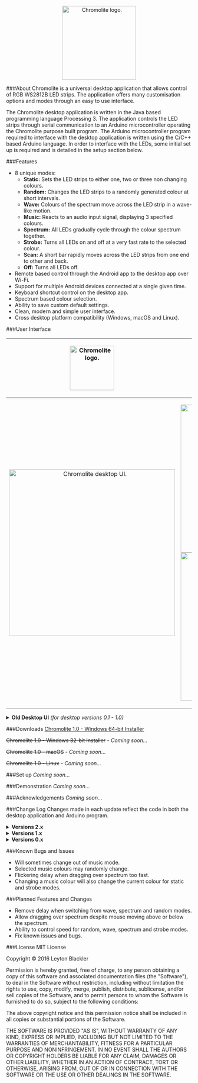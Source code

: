 <p align="center"><img src="https://github.com/leytonblackler/Chromolite/blob/master/README%20Images/chromolite_regular_logo.png" height="200"alt="Chromolite logo."></p>
###About
Chromolite is a universal desktop application that allows control of RGB WS2812B LED strips. The application offers many customisation options and modes through an easy to use interface.

The Chromolite desktop application is written in the Java based programming language Processing 3. The application controls the LED strips through serial communication to an Arduino microcontroller operating the Chromolite purpose built program. The Arduino microcontroller program required to interface with the desktop application is written using the C/C++ based Arduino language. In order to interface with the LEDs, some initial set up is required and is detailed in the setup section below.

###Features
* 8 unique modes:
  * <b>Static:</b> Sets the LED strips to either one, two or three non changing colours.
  * <b>Random:</b> Changes the LED strips to a randomly generated colour at short intervals.
  * <b>Wave:</b> Colours of the spectrum move across the LED strip in a wave-like motion.
  * <b>Music:</b> Reacts to an audio input signal, displaying 3 specified colours.
  * <b>Spectrum:</b> All LEDs gradually cycle through the colour spectrum together.
  * <b>Strobe:</b> Turns all LEDs on and off at a very fast rate to the selected colour.
  * <b>Scan:</b> A short bar rapidly moves across the LED strips from one end to other and back.
  * <b>Off:</b> Turns all LEDs off.
* Remote based control through the Android app to the desktop app over Wi-Fi.
* Support for multiple Android devices connected at a single given time.
* Keyboard shortcut control on the desktop app.
* Spectrum based colour selection.
* Ability to save custom default settings.
* Clean, modern and simple user interface.
* Cross desktop platform compatibility (Windows, macOS and Linux).

###User Interface
<center>

|<p align="center"><img src="https://github.com/leytonblackler/Chromolite/blob/master/README%20Images/chromolite_regular_logo.png" height="120" alt="Chromolite logo."></p>|<p align="center"><img src="https://github.com/leytonblackler/Chromolite/blob/master/README%20Images/chromolite_android_logo.png" height="120" alt="Chromolite Android logo."></p>|
|:-------------:|:-------------:|
|<p align="center"><img src="https://github.com/leytonblackler/Chromolite/blob/master/README%20Images/chromolite_desktop_ui.png" height="450" alt="Chromolite desktop UI."></p>|<p align="center"><img src="https://github.com/leytonblackler/Chromolite/blob/master/README%20Images/chromolite_android_connect_ui.png" height="400" alt="Chromolite Android UI.">   <img src="https://github.com/leytonblackler/Chromolite/blob/master/README%20Images/chromolite_android_main_ui.png" height="400" alt="Chromolite Android UI."></p>|

</center>

<details> 
  <summary><b>Old Desktop UI</b> <i>(for desktop versions 0.1 - 1.0)</i></summary>
  <p align="center"><img src="https://github.com/leytonblackler/Chromolite/blob/master/README%20Images/old_desktop_ui.png" height="500" alt="Old Chromolite desktop UI."></p>
</details>

###Downloads
[Chromolite 1.0 - Windows 64-bit Installer](https://drive.google.com/uc?export=download&confirm=c__-&id=0B8TU7kUyeVimMVc3UkNJRDVicm8)

<strike>Chromolite 1.0 - Windows 32-bit Installer</strike><i> - Coming soon...</i>

<strike>Chromolite 1.0 - macOS</strike><i> - Coming soon...</i>

<strike>Chromolite 1.0 - Linux</strike><i> - Coming soon...</i>

###Set up
<i>Coming soon...</i>

###Demonstration
<i>Coming soon...</i>

###Acknowledgements
<i>Coming soon...</i>

###Change Log
Changes made in each update reflect the code in both the desktop application and Arduino program.

<details> 
  <summary><b>Versions 2.x</b> <i></i></summary>

<details> 
  <summary><b><i>Version 2.0</i></b> <i>(Latest)</i></summary>
  * //
</details>

</details>

<details> 
  <summary><b>Versions 1.x</b> <i></i></summary>

<details> 
  <summary><b><i>Version 1.0</i></b> <i>(Latest)</i></summary>
  * Implemented keyboard shortcut/control functionality.
  * Fixed many bugs and errors.
  * Minor usability and UI tweaks.
</details>

</details>

<details> 
  <summary><b>Versions 0.x</b> <i></i></summary>

<details> 
  <summary><b><i>&nbsp;&nbsp;&nbsp;&nbsp;Version 0.9</i></b></summary>
  * Added music mode colour customisation.
</details>

<details> 
  <summary><b><i>&nbsp;&nbsp;&nbsp;&nbsp;Version 0.8</i></b></summary>
  * Added music mode.
</details>

<details> 
  <summary><b><i>&nbsp;&nbsp;&nbsp;&nbsp;Version 0.7</i></b></summary>
  * Additionally implemented dragging over spectrum for selection instead of exclusively upon press.
  * Added circle indicator over spectrum to display which colour is selected.
</details>

<details> 
  <summary><b><i>&nbsp;&nbsp;&nbsp;&nbsp;Version 0.6</i></b></summary>
  * Added spectrum mode.
  * Added strobe mode.
</details>

<details> 
  <summary><b><i>&nbsp;&nbsp;&nbsp;&nbsp;Version 0.5</i></b></summary>
  * Converted previously white user interface into a dark theme.
  * Refined layout of buttons and added mouse over colour change/ button selection colour change.
</details>

<details> 
  <summary><b><i>&nbsp;&nbsp;&nbsp;&nbsp;Version 0.4</i></b></summary>
  * Added toggle for the controller LED.
  * Added exit button.
</details>

<details> 
  <summary><b><i>&nbsp;&nbsp;&nbsp;&nbsp;Version 0.3</i></b></summary>
  * Added wave mode.
</details>

<details> 
  <summary><b><i>&nbsp;&nbsp;&nbsp;&nbsp;Version 0.2</i></b></summary>
  * Created button layout to change between modes.
  * Added random mode.
</details>

<details> 
  <summary><b><i>&nbsp;&nbsp;&nbsp;&nbsp;Version 0.1</i></b></summary>
  * Base desktop application structure complete.
  * Base Arduino program structure complete.
  * Static colour selection mode.
</details>

</details>

###Known Bugs and Issues
* Will sometimes change out of music mode.
* Selected music colours may randomly change.
* Flickering delay when dragging over spectrum too fast.
* Changing a music colour will also change the current colour for static and strobe modes.

###Planned Features and Changes
* Remove delay when switching from wave, spectrum and random modes.
* Allow dragging over spectrum despite mouse moving above or below the spectrum.
* Ability to control speed for random, wave, spectrum and strobe modes.
* Fix known issues and bugs.

###License
MIT License

Copyright &copy; 2016 Leyton Blackler

Permission is hereby granted, free of charge, to any person obtaining a copy
of this software and associated documentation files (the "Software"), to deal
in the Software without restriction, including without limitation the rights
to use, copy, modify, merge, publish, distribute, sublicense, and/or sell
copies of the Software, and to permit persons to whom the Software is
furnished to do so, subject to the following conditions:

The above copyright notice and this permission notice shall be included in all
copies or substantial portions of the Software.

THE SOFTWARE IS PROVIDED "AS IS", WITHOUT WARRANTY OF ANY KIND, EXPRESS OR
IMPLIED, INCLUDING BUT NOT LIMITED TO THE WARRANTIES OF MERCHANTABILITY,
FITNESS FOR A PARTICULAR PURPOSE AND NONINFRINGEMENT. IN NO EVENT SHALL THE
AUTHORS OR COPYRIGHT HOLDERS BE LIABLE FOR ANY CLAIM, DAMAGES OR OTHER
LIABILITY, WHETHER IN AN ACTION OF CONTRACT, TORT OR OTHERWISE, ARISING FROM,
OUT OF OR IN CONNECTION WITH THE SOFTWARE OR THE USE OR OTHER DEALINGS IN THE
SOFTWARE.
